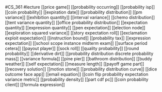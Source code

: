 #CS_361
#lecture
[[price game]]
[[probability occurring]]
[[probability isp]]
[[coin probability]]
[[expiration date]]
[[probability distribution]]
[[pm variance]]
[[exhibition quantity]]
[[interval variance]]
[[chemo distribution]]
[[tent variance quantity]]
[[office probability distribution]]
[[expectation quantity]]
[[expression quantity]]
[[pen expectation]]
[[election node]]
[[exploration squared variance]]
[[story expectation roll]]
[[exclamation exploit expectation]]
[[instruction bound]]
[[probability tax]]
[[expression expectation]]
[[school scope instance midterm exam]]
[[surface period cetera]]
[[payout player]]
[[sock roll]]
[[quality probability]]
[[round probability]]
[[derivative dirt]]
[[probability distribution discrete probability mass]]
[[variance formula]]
[[pine pier]]
[[bathroom distribution]]
[[buddy weather]]
[[self expectation]]
[[measure length]]
[[payoff game part]]
[[recovery solution]]
[[motion stone]]
[[probability distribution curve]]
[[dice outcome face app]]
[[email equation]]
[[coin flip probability expectation variance metric]]
[[probability density]]
[[part cdf pc]]
[[coin probability client]]
[[formula expression]]
